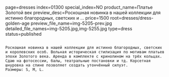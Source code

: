 page=dresses
index=01300
special_index=NO
product_name=Платье Золотой век
preview_desc=Роскошная новинка в нашей коллекции для истинно благородных, светских и ...
price=1500
root=dresses/dress-golden-age
preview_file_name=img-5205-prev.jpg
detailed_file_names=img-5205.jpg,img-5255.jpg
type=dress
status=published
~~~~~~

Роскошная новинка в нашей коллекции для истинно благородных, светских и королевских особ. Вольная историческая стилизация по мотивам платьев эпохи Золотого века. Аренда в комплекте с кринолином на трёх кольцах. Сдаю на фотосессии, балы, театральные постановки и тд. Корсетная шнуровка на спине позволяет создать утончённый силуэт.
Размеры: S, M, L.